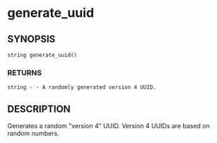 # generate_uuid

## SYNOPSIS

    string generate_uuid()

### RETURNS

    string - - A randomly generated version 4 UUID.

## DESCRIPTION

Generates a random "version 4" UUID. Version 4 UUIDs are based
on random numbers.
